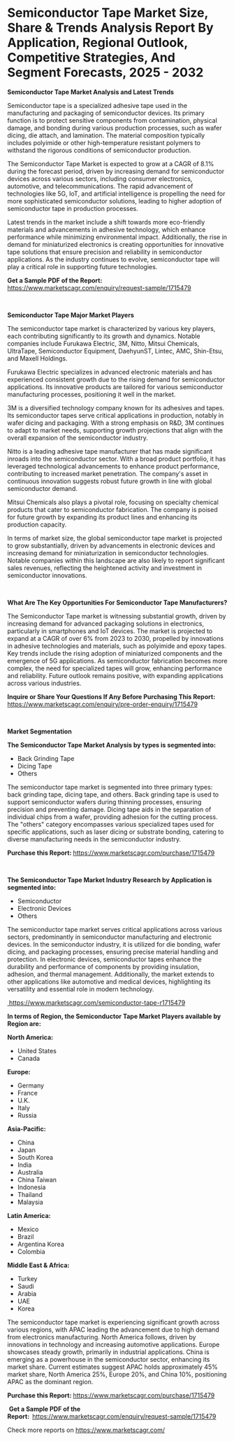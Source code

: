 <p><h1>Semiconductor Tape Market Size, Share & Trends Analysis Report By Application, Regional Outlook, Competitive Strategies, And Segment Forecasts, 2025 - 2032</h1></p><p><strong>Semiconductor Tape Market Analysis and Latest Trends</strong></p>
<p><p>Semiconductor tape is a specialized adhesive tape used in the manufacturing and packaging of semiconductor devices. Its primary function is to protect sensitive components from contamination, physical damage, and bonding during various production processes, such as wafer dicing, die attach, and lamination. The material composition typically includes polyimide or other high-temperature resistant polymers to withstand the rigorous conditions of semiconductor production.</p><p>The Semiconductor Tape Market is expected to grow at a CAGR of 8.1% during the forecast period, driven by increasing demand for semiconductor devices across various sectors, including consumer electronics, automotive, and telecommunications. The rapid advancement of technologies like 5G, IoT, and artificial intelligence is propelling the need for more sophisticated semiconductor solutions, leading to higher adoption of semiconductor tape in production processes.</p><p>Latest trends in the market include a shift towards more eco-friendly materials and advancements in adhesive technology, which enhance performance while minimizing environmental impact. Additionally, the rise in demand for miniaturized electronics is creating opportunities for innovative tape solutions that ensure precision and reliability in semiconductor applications. As the industry continues to evolve, semiconductor tape will play a critical role in supporting future technologies.</p></p>
<p><strong>Get a Sample PDF of the Report:&nbsp;</strong> <a href="https://www.marketscagr.com/enquiry/request-sample/1715479?utm_campaign=2653&utm_medium=2&utm_source=Github&utm_content=ia&utm_term=06042025&utm_id=semiconductor-tape">https://www.marketscagr.com/enquiry/request-sample/1715479</a></p>
<p>&nbsp;</p>
<p><strong>Semiconductor Tape Major Market Players</strong></p>
<p><p>The semiconductor tape market is characterized by various key players, each contributing significantly to its growth and dynamics. Notable companies include Furukawa Electric, 3M, Nitto, Mitsui Chemicals, UltraTape, Semiconductor Equipment, DaehyunST, Lintec, AMC, Shin-Etsu, and Maxell Holdings.</p><p>Furukawa Electric specializes in advanced electronic materials and has experienced consistent growth due to the rising demand for semiconductor applications. Its innovative products are tailored for various semiconductor manufacturing processes, positioning it well in the market.</p><p>3M is a diversified technology company known for its adhesives and tapes. Its semiconductor tapes serve critical applications in production, notably in wafer dicing and packaging. With a strong emphasis on R&D, 3M continues to adapt to market needs, supporting growth projections that align with the overall expansion of the semiconductor industry.</p><p>Nitto is a leading adhesive tape manufacturer that has made significant inroads into the semiconductor sector. With a broad product portfolio, it has leveraged technological advancements to enhance product performance, contributing to increased market penetration. The company's asset in continuous innovation suggests robust future growth in line with global semiconductor demand.</p><p>Mitsui Chemicals also plays a pivotal role, focusing on specialty chemical products that cater to semiconductor fabrication. The company is poised for future growth by expanding its product lines and enhancing its production capacity.</p><p>In terms of market size, the global semiconductor tape market is projected to grow substantially, driven by advancements in electronic devices and increasing demand for miniaturization in semiconductor technologies. Notable companies within this landscape are also likely to report significant sales revenues, reflecting the heightened activity and investment in semiconductor innovations.</p></p>
<p>&nbsp;</p>
<p><strong>What Are The Key Opportunities For Semiconductor Tape Manufacturers?</strong></p>
<p><p>The Semiconductor Tape market is witnessing substantial growth, driven by increasing demand for advanced packaging solutions in electronics, particularly in smartphones and IoT devices. The market is projected to expand at a CAGR of over 6% from 2023 to 2030, propelled by innovations in adhesive technologies and materials, such as polyimide and epoxy tapes. Key trends include the rising adoption of miniaturized components and the emergence of 5G applications. As semiconductor fabrication becomes more complex, the need for specialized tapes will grow, enhancing performance and reliability. Future outlook remains positive, with expanding applications across various industries.</p></p>
<p><strong>Inquire or Share Your Questions If Any Before Purchasing This Report:</strong> <a href="https://www.marketscagr.com/enquiry/pre-order-enquiry/1715479?utm_campaign=2653&utm_medium=2&utm_source=Github&utm_content=ia&utm_term=06042025&utm_id=semiconductor-tape">https://www.marketscagr.com/enquiry/pre-order-enquiry/1715479</a></p>
<p>&nbsp;</p>
<p><strong>Market Segmentation</strong></p>
<p><strong>The Semiconductor Tape Market Analysis by types is segmented into:</strong></p>
<p><ul><li>Back Grinding Tape</li><li>Dicing Tape</li><li>Others</li></ul></p>
<p><p>The semiconductor tape market is segmented into three primary types: back grinding tape, dicing tape, and others. Back grinding tape is used to support semiconductor wafers during thinning processes, ensuring precision and preventing damage. Dicing tape aids in the separation of individual chips from a wafer, providing adhesion for the cutting process. The "others" category encompasses various specialized tapes used for specific applications, such as laser dicing or substrate bonding, catering to diverse manufacturing needs in the semiconductor industry.</p></p>
<p><strong>Purchase this Report:&nbsp;</strong><a href="https://www.marketscagr.com/purchase/1715479?utm_campaign=2653&utm_medium=2&utm_source=Github&utm_content=ia&utm_term=06042025&utm_id=semiconductor-tape">https://www.marketscagr.com/purchase/1715479</a></p>
<p>&nbsp;</p>
<p><strong>The Semiconductor Tape Market Industry Research by Application is segmented into:</strong></p>
<p><ul><li>Semiconductor</li><li>Electronic Devices</li><li>Others</li></ul></p>
<p><p>The semiconductor tape market serves critical applications across various sectors, predominantly in semiconductor manufacturing and electronic devices. In the semiconductor industry, it is utilized for die bonding, wafer dicing, and packaging processes, ensuring precise material handling and protection. In electronic devices, semiconductor tapes enhance the durability and performance of components by providing insulation, adhesion, and thermal management. Additionally, the market extends to other applications like automotive and medical devices, highlighting its versatility and essential role in modern technology.</p></p>
<p><a href="https://www.marketscagr.com/semiconductor-tape-r1715479?utm_campaign=2653&utm_medium=2&utm_source=Github&utm_content=ia&utm_term=06042025&utm_id=semiconductor-tape">&nbsp;https://www.marketscagr.com/semiconductor-tape-r1715479</a></p>
<p><strong>In terms of Region, the Semiconductor Tape Market Players available by Region are:</strong></p>
<p>
    <p> <strong> North America: </strong>
        <ul>
            <li>United States</li>
            <li>Canada</li>
        </ul>
        </p> 
    <p> <strong> Europe: </strong>
        <ul>
            <li>Germany</li>
            <li>France</li>
            <li>U.K.</li>
            <li>Italy</li>
            <li>Russia</li>
        </ul>
        </p> 
    <p> <strong> Asia-Pacific: </strong>
        <ul>
            <li>China</li>
            <li>Japan</li>
            <li>South Korea</li>
            <li>India</li>
            <li>Australia</li>
            <li>China Taiwan</li>
            <li>Indonesia</li>
            <li>Thailand</li>
            <li>Malaysia</li>
        </ul>
        </p> 
    <p> <strong> Latin America: </strong>
        <ul>
            <li>Mexico</li>
            <li>Brazil</li>
            <li>Argentina Korea</li>
            <li>Colombia</li>
        </ul>
        </p> 
    <p> <strong> Middle East & Africa: </strong>
        <ul>
            <li>Turkey</li>
            <li>Saudi</li>
            <li>Arabia</li>
            <li>UAE</li>
            <li>Korea</li>
        </ul>
    </p>
    </p>
<p><p>The semiconductor tape market is experiencing significant growth across various regions, with APAC leading the advancement due to high demand from electronics manufacturing. North America follows, driven by innovations in technology and increasing automotive applications. Europe showcases steady growth, primarily in industrial applications. China is emerging as a powerhouse in the semiconductor sector, enhancing its market share. Current estimates suggest APAC holds approximately 45% market share, North America 25%, Europe 20%, and China 10%, positioning APAC as the dominant region.</p></p>
<p><strong>Purchase this Report: </strong><a href="https://www.marketscagr.com/purchase/1715479?utm_campaign=2653&utm_medium=2&utm_source=Github&utm_content=ia&utm_term=06042025&utm_id=semiconductor-tape">https://www.marketscagr.com/purchase/1715479</a></p>
<p>&nbsp;<strong>Get a Sample PDF of the Report:&nbsp;&nbsp;</strong><a href="https://www.marketscagr.com/enquiry/request-sample/1715479?utm_campaign=2653&utm_medium=2&utm_source=Github&utm_content=ia&utm_term=06042025&utm_id=semiconductor-tape">https://www.marketscagr.com/enquiry/request-sample/1715479</a></p>
<p><strong></strong></p>
<p>Check more reports on <a href="https://www.marketscagr.com/?utm_campaign=2653&utm_medium=2&utm_source=Github&utm_content=ia&utm_term=06042025&utm_id=semiconductor-tape">https://www.marketscagr.com/</a></p>